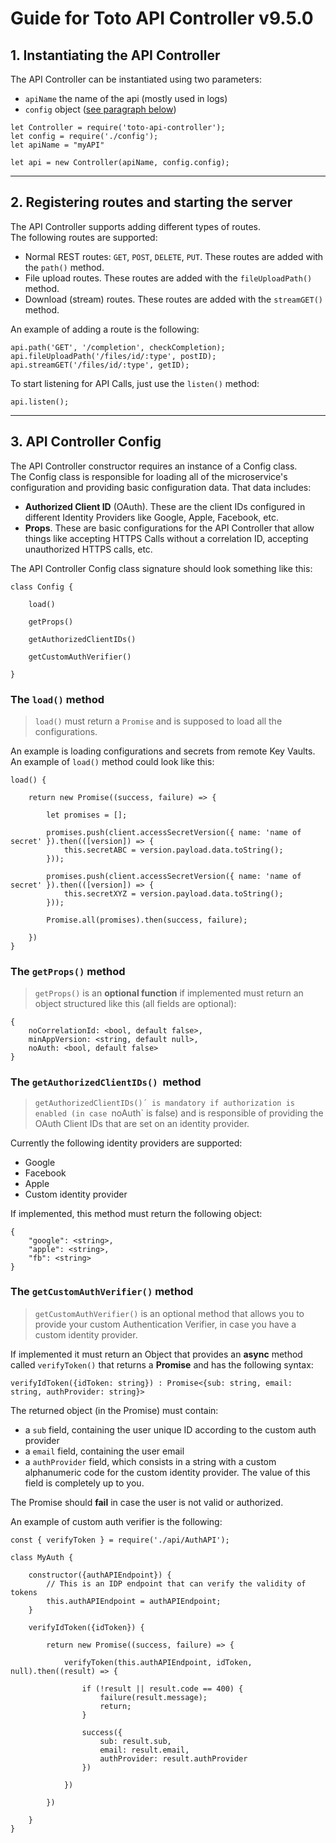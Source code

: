 # Guide for Toto API Controller v9.5.0

## 1. Instantiating the API Controller
The API Controller can be instantiated using two parameters: 
 * `apiName` the name of the api (mostly used in logs)
 * `config` object ([see paragraph below](#apicontrollerconfig))
``` 
let Controller = require('toto-api-controller');
let config = require('./config');
let apiName = "myAPI"

let api = new Controller(apiName, config.config);
```
---
## 2. Registering routes and starting the server
The API Controller supports adding different types of routes. <br>
The following routes are supported: 
 * Normal REST routes: `GET`, `POST`, `DELETE`, `PUT`. These routes are added with the `path()` method.
 * File upload routes. These routes are added with the `fileUploadPath()` method. 
 * Download (stream) routes. These routes are added with the `streamGET()` method.

An example of adding a route is the following: 
```
api.path('GET', '/completion', checkCompletion);
api.fileUploadPath('/files/id/:type', postID);
api.streamGET('/files/id/:type', getID);
```

To start listening for API Calls, just use the `listen()` method: 
``` 
api.listen();
```

---
## 3. API Controller Config
The API Controller constructor requires an instance of a Config class. <br>
The Config class is responsible for loading all of the microservice's configuration and providing basic configuration data. That data includes: 
 * **Authorized Client ID** (OAuth). These are the client IDs configured in different Identity Providers like Google, Apple, Facebook, etc.
 * **Props**. These are basic configurations for the API Controller that allow things like accepting HTTPS Calls without a correlation ID, accepting unauthorized HTTPS calls, etc.

The API Controller Config class signature should look something like this:
```
class Config {

    load()

    getProps() 

    getAuthorizedClientIDs()

    getCustomAuthVerifier()

}
```

### The `load()` method
> `load()` must return a `Promise` and is supposed to load all the configurations. 

An example is loading configurations and secrets from remote Key Vaults. <br>
An example of `load()` method could look like this: 
``` 
load() {

    return new Promise((success, failure) => {

        let promises = [];

        promises.push(client.accessSecretVersion({ name: 'name of secret' }).then(([version]) => {
            this.secretABC = version.payload.data.toString();
        }));

        promises.push(client.accessSecretVersion({ name: 'name of secret' }).then(([version]) => {
            this.secretXYZ = version.payload.data.toString();
        }));

        Promise.all(promises).then(success, failure);

    })
}
```

### The `getProps()` method
> `getProps()` is an **optional function** if implemented must return an object structured like this (all fields are optional):  
```
{
    noCorrelationId: <bool, default false>, 
    minAppVersion: <string, default null>, 
    noAuth: <bool, default false>
}
```
### The `getAuthorizedClientIDs()`  method
> `getAuthorizedClientIDs()´ is mandatory if authorization is enabled (in case `noAuth` is false) and is responsible of providing the OAuth Client IDs that are set on an identity provider. 

Currently the following identity providers are supported: 
 * Google
 * Facebook
 * Apple
 * Custom identity provider

If implemented, this method must return the following object: 
```
{
    "google": <string>, 
    "apple": <string>, 
    "fb": <string>
}
```

### The `getCustomAuthVerifier()` method 
> `getCustomAuthVerifier()` is an optional method that allows you to provide your custom Authentication Verifier, in case you have a custom identity provider. 

If implemented it must return an Object that provides an **async** method called `verifyToken()` that returns a **Promise** and has the following syntax: 
```
verifyIdToken({idToken: string}) : Promise<{sub: string, email: string, authProvider: string}>
```
The returned object (in the Promise) must contain: 
 * a `sub` field, containing the user unique ID according to the custom auth provider
 * a `email` field, containing the user email
 * a `authProvider` field, which consists in a string with a custom alphanumeric code for the custom identity provider. The value of this field is completely up to you. 

The Promise should **fail** in case the user is not valid or authorized. 

An example of custom auth verifier is the following: 
```
const { verifyToken } = require('./api/AuthAPI');

class MyAuth {

    constructor({authAPIEndpoint}) {
        // This is an IDP endpoint that can verify the validity of tokens
        this.authAPIEndpoint = authAPIEndpoint;
    }

    verifyIdToken({idToken}) {

        return new Promise((success, failure) => {

            verifyToken(this.authAPIEndpoint, idToken, null).then((result) => {

                if (!result || result.code == 400) {
                    failure(result.message);
                    return;
                }

                success({
                    sub: result.sub,
                    email: result.email,
                    authProvider: result.authProvider
                })

            })

        })

    }
}
```